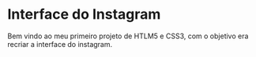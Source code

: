 # Interface do Instagram

Bem vindo ao meu primeiro projeto de HTLM5 e CSS3, com o objetivo era recriar a interface do instagram.

